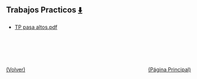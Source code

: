
<html>
<body>
<h2>Trabajos Practicos <a href="https://downgit.github.io/#/home?url=https://github.com/Apuntes-FIUBA/Apuntes-Electronica/tree/main/86 - Electrónica/8604 - Analisis de Circuitos/Trabajos Practicos" style="font-size:20px">  ⬇️ </a></h2>
<ul>
    <li><a href="TP pasa altos.pdf">TP pasa altos.pdf</a></li>
</ul>
</body>
</html>









<br><br><br><br><br><a href="../" style="float: left">(Volver)</a> <a href="https://apuntes-fiuba.github.io/Apuntes-Electronica" style="float: right">(Página Principal)</a>
